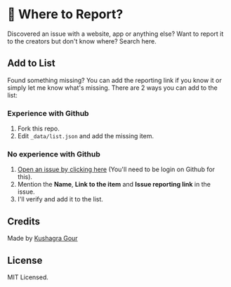 # 🐞 Where to Report?

Discovered an issue with a website, app or anything else? Want to report it to the creators but don't know where? Search here.

## Add to List

Found something missing? You can add the reporting link if you know it or simply let me know what's missing. There are 2 ways you can add to the list:

### Experience with Github

1. Fork this repo.
2. Edit `_data/list.json` and add the missing item.

### No experience with Github

1. [Open an issue by clicking here](https://github.com/chinchang/where-to-report/issues/new) (You'll need to be login on Github for this).
2. Mention the **Name**, **Link to the item** and **Issue reporting link** in the issue.
3. I'll verify and add it to the list.

## Credits

Made by [Kushagra Gour](https://twitter.com/chinchang457)

## License

MIT Licensed.
